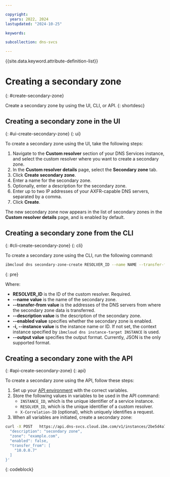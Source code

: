 ```yaml
---

copyright:
  years: 2022, 2024
lastupdated: "2024-10-25"

keywords:

subcollection: dns-svcs

---
```


{{site.data.keyword.attribute-definition-list}}

# Creating a secondary zone
{: #create-secondary-zone}

Create a secondary zone by using the UI, CLI, or API.
{: shortdesc}

## Creating a secondary zone in the UI
{: #ui-create-secondary-zone}
{: ui}

To create a secondary zone using the UI, take the following steps:

1. Navigate to the **Custom resolver** section of your DNS Services instance, and select the custom resolver where you want to create a secondary zone.
1. In the **Custom resolver details** page, select the **Secondary zone** tab.
1. Click **Create secondary zone**.
1. Enter a name for the secondary zone.
1. Optionally, enter a description for the secondary zone.
1. Enter up to two IP addresses of your AXFR-capable DNS servers, separated by a comma.
1. Click **Create**.

The new secondary zone now appears in the list of secondary zones in the **Custom resolver details** page, and is enabled by default.

## Creating a secondary zone from the CLI
{: #cli-create-secondary-zone}
{: cli}

To create a secondary zone using the CLI, run the following command:

```sh
ibmcloud dns secondary-zone-create RESOLVER_ID --name NAME --transfer-from ADDRESS1,ADDRESS2 [--description DESCRIPTION] [--enabled true|false] [-i, --instance INSTANCE] [--output FORMAT]
```
{: pre}

Where:

* **RESOLVER_ID** is the ID of the custom resolver. Required.
* **--name value** is the name of the secondary zone.
* **--transfer-from value** is the addresses of the DNS servers from where the secondary zone data is transferred.
* **--description value** is the description of the secondary zone.
* **--enabled value** specifies whether the secondary zone is enabled.
* **-i, --instance value** is the instance name or ID. If not set, the context instance specified by `ibmcloud dns instance-target INSTANCE` is used.
* **--output value** specifies the output format. Currently, JSON is the only supported format.

## Creating a secondary zone with the API
{: #api-create-secondary-zone}
{: api}

To create a secondary zone using the API, follow these steps:

1. Set up your [API environment](/apidocs/dns-svcs#authentication) with the correct variables.
1. Store the following values in variables to be used in the API command:
    * `INSTANCE_ID`, which is the unique identifier of a service instance.
    * `RESOLVER_ID`, which is the unique identifier of a custom resolver.
    * `X-Correlation-ID` (optional), which uniquely identifies a request.
1. When all variables are initiated, create a secondary zone:

```sh
curl -X POST   https://api.dns-svcs.cloud.ibm.com/v1/instances/2be5d4a7-78f0-4c62-a957-41dc15342777/custom_resolvers/ddbe7a53-7971-46dc-b021-420335c31562/secondary_zones   -H 'Content-Type: application/json'   -H 'Authorization: Bearer xxxxxx'   -d '{
  "description": "secondary zone",
  "zone": "example.com",
  "enabled": false,
  "transfer_from": [
    "10.0.0.7"
  ]
}'
```
{: codeblock}
